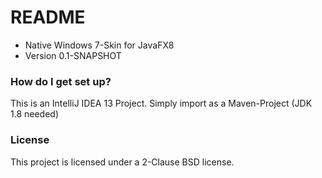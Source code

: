 # README #

* Native Windows 7-Skin for JavaFX8
* Version 0.1-SNAPSHOT


### How do I get set up? ###

This is an IntelliJ IDEA 13 Project. Simply import as a Maven-Project (JDK 1.8 needed)


### License ###

This project is licensed under a 2-Clause BSD license.



